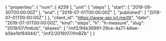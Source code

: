 {
  "properties": {
    "num": [
      4259
    ],
    "unit": [
      "steps"
    ],
    "start": [
      "2019-06-30T00:00:00Z"
    ],
    "end": [
      "2019-07-01T00:00:00Z"
    ],
    "published": [
      "2019-07-01T00:00:00Z"
    ]
  },
  "client_id": "https://www-api.jvt.me/fit",
  "date": "2019-07-01T00:00:00Z",
  "kind": "steps",
  "h": "h-measure",
  "slug": "2019/07/fmbzb",
  "aliases": [
    "/mf2/94b36991-29ce-4a71-b6ee-b5be1bf84944/",
    "/mf2/2019/07/fmBZb"
  ]
}
